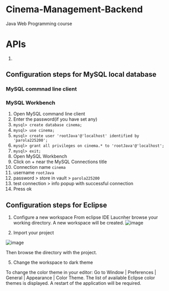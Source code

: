 # Cinema-Management-Backend
Java Web Programming course

# APIs
1. 

## Configuration steps for MySQL local database
### MySQL commnad line client
### MySQL Workbench

1. Open MySQL command line client
2. Enter the password(if you have set any)
3. ```mysql> create database cinema;```
4. ```mysql> use cinema;```
5. ```mysql> create user 'rootJava'@'localhost' identified by 'parola225200';```
6. ```mysql> grant all privileges on cinema.* to 'rootJava'@'localhost';```
7. ```mysql> exit;```
8. Open MySQL Workbench
9. Click on + near the MySQL Connections title
10. Connection name ```cinema```
11. username ```rootJava```
12. password > store in vault > ```parola225200```
13. test connection > info popup with successful connection
14. Press ok 

## Configuration steps for Eclipse 
1. Configure a new workspace
From eclipse IDE Laucnher browse your working directory. A new workspace will be created.
![image](https://user-images.githubusercontent.com/61749814/206441203-4188b06f-67bc-4cd2-8209-acfe832af924.png)

3. Import your project

![image](https://user-images.githubusercontent.com/61749814/206441518-0b3eadf5-b5fa-49f9-ab0c-97d7dd1b0ff3.png)

Then browse the directory with the project.

5. Change the workspace to dark theme

To change the color theme in your editor: Go to Window | Preferences | General | Appearance | Color Theme. The list of available Eclipse color themes is displayed. A restart of the application will be required.
